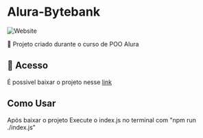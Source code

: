 # Alura-Bytebank

![Website](https://img.shields.io/website?down_color=lightgrey&style=flat-square&logo=appveyor&down_message=offline&label=STATUS&logo=STATUS&style=for-the-badge&up_message=FINALIZADO&url=https%3A%2F%2Fshields.io)

:book: Projeto criado durante o curso de POO Alura

## 📁 Acesso
É possivel baixar o projeto nesse <a href="https://github.com/lucash-barbosa/Alura-Bytebank/archive/refs/heads/master.zip">link</a>

## Como Usar
Após baixar o projeto
Execute o index.js no terminal com "npm run ./index.js"

